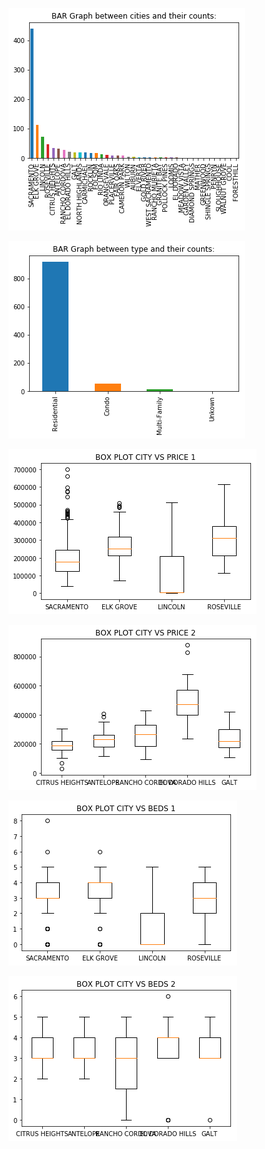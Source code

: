 
![](images/city_vs_city_count.png)

![](images/type_vs_type_count.png)

![](images/boxplotcity_vs_price_1.png)   

![](images/boxplotcity_vs_price_2.png)

![](images/boxplotcity_vs_beds_1.png)   

![](images/boxplotcity_vs_beds_2.png)
